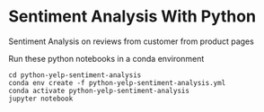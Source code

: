 # Sentiment Analysis With Python
Sentiment Analysis on reviews from customer from product pages



Run these python notebooks in a conda environment
```
cd python-yelp-sentiment-analysis
conda env create -f python-yelp-sentiment-analysis.yml
conda activate python-yelp-sentiment-analysis
jupyter notebook
```
